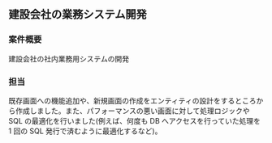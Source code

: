 ## 建設会社の業務システム開発

### 案件概要

建設会社の社内業務用システムの開発

### 担当

既存画面への機能追加や、新規画面の作成をエンティティの設計をするところから作成しました。また、パフォーマンスの悪い画面に対して処理ロジックや SQL の最適化を行いました(例えば、何度も DB へアクセスを行っていた処理を 1 回の SQL 発行で済むように最適化するなど)。
